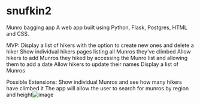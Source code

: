 # snufkin2
Munro bagging app
A web app built using Python, Flask, Postgres, HTML and CSS.

MVP:
Display a list of hikers with the option to create new ones and delete a hiker
Show individual hikers pages listing all Munros they've climbed
Allow hikers to add Munros they hiked by accessing the Munro list and allowing them to add a date
Allow hikers to update their names
Display a list of Munros

Possible Extensions:
Show individual Munros and see how many hikers have climbed it
The app will allow the user to search for munros by region and height![image](https://user-images.githubusercontent.com/113388654/202404615-6cb42646-512a-41f5-83c8-4f811d2a8d87.png)

